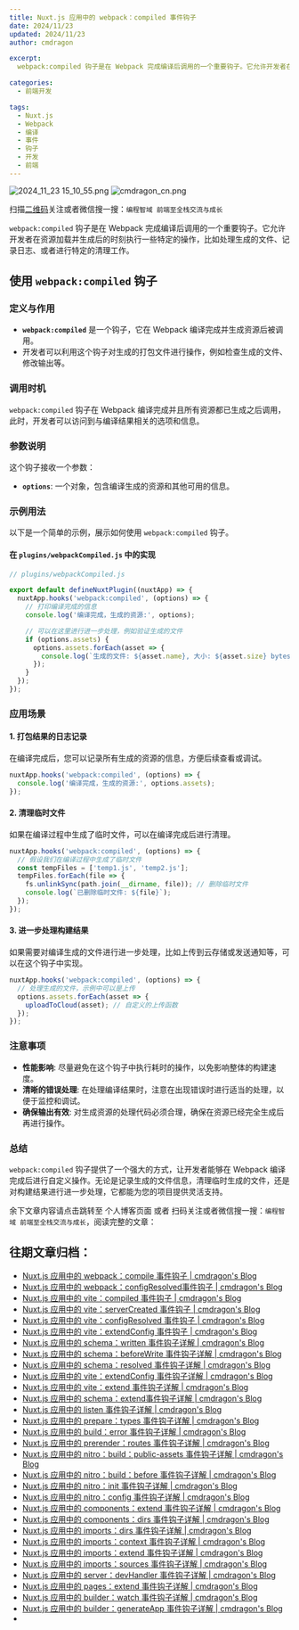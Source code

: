 ```yaml
---
title: Nuxt.js 应用中的 webpack：compiled 事件钩子
date: 2024/11/23
updated: 2024/11/23
author: cmdragon

excerpt:
  webpack:compiled 钩子是在 Webpack 完成编译后调用的一个重要钩子。它允许开发者在资源加载并生成后的时刻执行一些特定的操作，比如处理生成的文件、记录日志、或者进行特定的清理工作。

categories:
  - 前端开发

tags:
  - Nuxt.js
  - Webpack
  - 编译
  - 事件
  - 钩子
  - 开发
  - 前端
---
```


<img src="https://static.amd794.com/blog/images/2024_11_23 15_10_55.png@blog" title="2024_11_23 15_10_55.png" alt="2024_11_23 15_10_55.png"/>

<img src="https://api2.cmdragon.cn/upload/cmder/20250304_012821924.jpg" title="cmdragon_cn.png" alt="cmdragon_cn.png"/>


扫描[二维码](https://api2.cmdragon.cn/upload/cmder/20250304_012821924.jpg)关注或者微信搜一搜：`编程智域 前端至全栈交流与成长`



`webpack:compiled` 钩子是在 Webpack 完成编译后调用的一个重要钩子。它允许开发者在资源加载并生成后的时刻执行一些特定的操作，比如处理生成的文件、记录日志、或者进行特定的清理工作。

## 使用 `webpack:compiled` 钩子

### 定义与作用

- **`webpack:compiled`** 是一个钩子，它在 Webpack 编译完成并生成资源后被调用。
- 开发者可以利用这个钩子对生成的打包文件进行操作，例如检查生成的文件、修改输出等。

### 调用时机

`webpack:compiled` 钩子在 Webpack 编译完成并且所有资源都已生成之后调用，此时，开发者可以访问到与编译结果相关的选项和信息。

### 参数说明

这个钩子接收一个参数：

- **`options`**: 一个对象，包含编译生成的资源和其他可用的信息。

### 示例用法

以下是一个简单的示例，展示如何使用 `webpack:compiled` 钩子。

#### 在 `plugins/webpackCompiled.js` 中的实现

```javascript
// plugins/webpackCompiled.js

export default defineNuxtPlugin((nuxtApp) => {
  nuxtApp.hooks('webpack:compiled', (options) => {
    // 打印编译完成的信息
    console.log('编译完成，生成的资源:', options);

    // 可以在这里进行进一步处理，例如验证生成的文件
    if (options.assets) {
      options.assets.forEach(asset => {
        console.log(`生成的文件: ${asset.name}, 大小: ${asset.size} bytes`);
      });
    }
  });
});
```

### 应用场景

#### 1. 打包结果的日志记录

在编译完成后，您可以记录所有生成的资源的信息，方便后续查看或调试。

```javascript
nuxtApp.hooks('webpack:compiled', (options) => {
  console.log('编译完成，生成的资源:', options.assets);
});
```

#### 2. 清理临时文件

如果在编译过程中生成了临时文件，可以在编译完成后进行清理。

```javascript
nuxtApp.hooks('webpack:compiled', (options) => {
  // 假设我们在编译过程中生成了临时文件
  const tempFiles = ['temp1.js', 'temp2.js'];
  tempFiles.forEach(file => {
    fs.unlinkSync(path.join(__dirname, file)); // 删除临时文件
    console.log(`已删除临时文件: ${file}`);
  });
});
```

#### 3. 进一步处理构建结果

如果需要对编译生成的文件进行进一步处理，比如上传到云存储或发送通知等，可以在这个钩子中实现。

```javascript
nuxtApp.hooks('webpack:compiled', (options) => {
  // 处理生成的文件，示例中可以是上传
  options.assets.forEach(asset => {
    uploadToCloud(asset); // 自定义的上传函数
  });
});
```

### 注意事项

- **性能影响**: 尽量避免在这个钩子中执行耗时的操作，以免影响整体的构建速度。
- **清晰的错误处理**: 在处理编译结果时，注意在出现错误时进行适当的处理，以便于监控和调试。
- **确保输出有效**: 对生成资源的处理代码必须合理，确保在资源已经完全生成后再进行操作。

### 总结

`webpack:compiled` 钩子提供了一个强大的方式，让开发者能够在 Webpack 编译完成后进行自定义操作。无论是记录生成的文件信息，清理临时生成的文件，还是对构建结果进行进一步处理，它都能为您的项目提供灵活支持。

余下文章内容请点击跳转至 个人博客页面 或者 扫码关注或者微信搜一搜：`编程智域 前端至全栈交流与成长`，阅读完整的文章：

## 往期文章归档：

- [Nuxt.js 应用中的 webpack：compile 事件钩子 | cmdragon's Blog](https://blog.cmdragon.cn/posts/7336c7f0809e/)
- [Nuxt.js 应用中的 webpack：configResolved事件钩子 | cmdragon's Blog](https://blog.cmdragon.cn/posts/afe62aeeaf6f/)
- [Nuxt.js 应用中的 vite：compiled 事件钩子 | cmdragon's Blog](https://blog.cmdragon.cn/posts/973541933f38/)
- [Nuxt.js 应用中的 vite：serverCreated 事件钩子 | cmdragon's Blog](https://blog.cmdragon.cn/posts/ab7710befd8e/)
- [Nuxt.js 应用中的 vite：configResolved 事件钩子 | cmdragon's Blog](https://blog.cmdragon.cn/posts/1266785cead8/)
- [Nuxt.js 应用中的 vite：extendConfig 事件钩子 | cmdragon's Blog](https://blog.cmdragon.cn/posts/e1ea2c9a1566/)
- [Nuxt.js 应用中的 schema：written 事件钩子详解 | cmdragon's Blog](https://blog.cmdragon.cn/posts/11121d82a55c/)
- [Nuxt.js 应用中的 schema：beforeWrite 事件钩子详解 | cmdragon's Blog](https://blog.cmdragon.cn/posts/14f648e6cb9f/)
- [Nuxt.js 应用中的 schema：resolved 事件钩子详解 | cmdragon's Blog](https://blog.cmdragon.cn/posts/c343331f3f06/)
- [Nuxt.js 应用中的 vite：extendConfig 事件钩子详解 | cmdragon's Blog](https://blog.cmdragon.cn/posts/5ea147f7e6ee/)
- [Nuxt.js 应用中的 vite：extend 事件钩子详解 | cmdragon's Blog](https://blog.cmdragon.cn/posts/76f8905ddea2/)
- [Nuxt.js 应用中的 schema：extend事件钩子详解 | cmdragon's Blog](https://blog.cmdragon.cn/posts/271e7f413d3a/)
- [Nuxt.js 应用中的 listen 事件钩子详解 | cmdragon's Blog](https://blog.cmdragon.cn/posts/bfdfe1fbb4cc/)
- [Nuxt.js 应用中的 prepare：types 事件钩子详解 | cmdragon's Blog](https://blog.cmdragon.cn/posts/a893a1ffa34a/)
- [Nuxt.js 应用中的 build：error 事件钩子详解 | cmdragon's Blog](https://blog.cmdragon.cn/posts/6ea046edf756/)
- [Nuxt.js 应用中的 prerender：routes 事件钩子详解 | cmdragon's Blog](https://blog.cmdragon.cn/posts/925363b7ba91/)
- [Nuxt.js 应用中的 nitro：build：public-assets 事件钩子详解 | cmdragon's Blog](https://blog.cmdragon.cn/posts/e3ab63fec9ce/)
- [Nuxt.js 应用中的 nitro：build：before 事件钩子详解 | cmdragon's Blog](https://blog.cmdragon.cn/posts/1c70713c402c/)
- [Nuxt.js 应用中的 nitro：init 事件钩子详解 | cmdragon's Blog](https://blog.cmdragon.cn/posts/8122bb43e5c6/)
- [Nuxt.js 应用中的 nitro：config 事件钩子详解 | cmdragon's Blog](https://blog.cmdragon.cn/posts/61ef115005d4/)
- [Nuxt.js 应用中的 components：extend 事件钩子详解 | cmdragon's Blog](https://blog.cmdragon.cn/posts/f1df4f41c9a9/)
- [Nuxt.js 应用中的 components：dirs 事件钩子详解 | cmdragon's Blog](https://blog.cmdragon.cn/posts/0f896139298c/)
- [Nuxt.js 应用中的 imports：dirs 事件钩子详解 | cmdragon's Blog](https://blog.cmdragon.cn/posts/ddb970c3c508/)
- [Nuxt.js 应用中的 imports：context 事件钩子详解 | cmdragon's Blog](https://blog.cmdragon.cn/posts/95d21c3b16f6/)
- [Nuxt.js 应用中的 imports：extend 事件钩子详解 | cmdragon's Blog](https://blog.cmdragon.cn/posts/002d9daf4c46/)
- [Nuxt.js 应用中的 imports：sources 事件钩子详解 | cmdragon's Blog](https://blog.cmdragon.cn/posts/f4858dcadca1/)
- [Nuxt.js 应用中的 server：devHandler 事件钩子详解 | cmdragon's Blog](https://blog.cmdragon.cn/posts/801ed4ce0612/)
- [Nuxt.js 应用中的 pages：extend 事件钩子详解 | cmdragon's Blog](https://blog.cmdragon.cn/posts/83af28e7c789/)
- [Nuxt.js 应用中的 builder：watch 事件钩子详解 | cmdragon's Blog](https://blog.cmdragon.cn/posts/fa5b7db36d2d/)
- [Nuxt.js 应用中的 builder：generateApp 事件钩子详解 | cmdragon's Blog](https://blog.cmdragon.cn/posts/adc96aee3b3c/)
-

